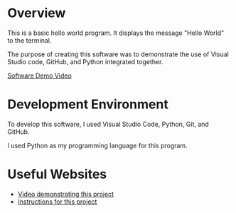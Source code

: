 # Overview

This is a basic hello world program. It displays the message "Hello World" to the terminal.

The purpose of creating this software was to demonstrate the use of Visual Studio code, GitHub, and Python integrated together.

[Software Demo Video](https://youtu.be/T6GvJvn4khE)

# Development Environment

To develop this software, I used Visual Studio Code, Python, Git, and GitHub.

I used Python as my programming language for this program.

# Useful Websites

* [Video demonstrating this project](https://video.byui.edu/media/t/1_zyyx43ke)
* [Instructions for this project](https://byui.instructure.com/courses/283892/assignments/12908501)